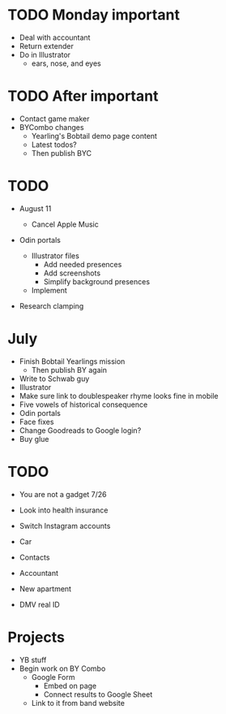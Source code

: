 # TODO Monday important
* Deal with accountant
* Return extender
* Do in Illustrator
    * ears, nose, and eyes

# TODO After important
* Contact game maker
* BYCombo changes
    * Yearling's Bobtail demo page content
    * Latest todos?
    * Then publish BYC

# TODO
* August 11
    * Cancel Apple Music
    
* Odin portals
    * Illustrator files
        * Add needed presences
        * Add screenshots
        * Simplify background presences
    * Implement
<!-- * Didi past ending
    * Make sketch to scan
        * Photo scrapbook
    * Implement -->
<!-- * My 100,000th Dream
    * Create Illustrator file
    * Add dream final presence
    * Design and draw dream final -->
* Research clamping

# July
* Finish Bobtail Yearlings mission
    * Then publish BY again
* Write to Schwab guy
* Illustrator
* Make sure link to doublespeaker rhyme looks fine in mobile
* Five vowels of historical consequence
* Odin portals
* Face fixes
* Change Goodreads to Google login?
* Buy glue

# TODO
* You are not a gadget 7/26
* Look into health insurance
* Switch Instagram accounts

* Car
* Contacts
* Accountant
* New apartment
* DMV real ID

# Projects
* YB stuff
* Begin work on BY Combo
    * Google Form
        * Embed on page
        * Connect results to Google Sheet
    * Link to it from band website